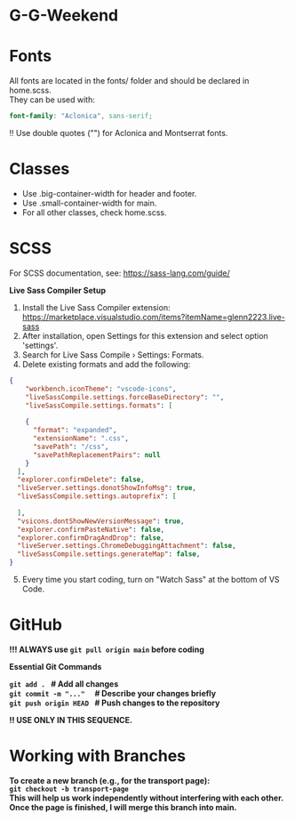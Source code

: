 # G-G-Weekend

# Fonts 

All fonts are located in the fonts/ folder and should be declared in home.scss.<br>
They can be used with:
```scss
font-family: "Aclonica", sans-serif;
```
‼ Use double quotes ("") for Aclonica and Montserrat fonts.

# Classes

- Use .big-container-width for header and footer.
- Use .small-container-width for main.
- For all other classes, check home.scss.

# SCSS

For SCSS documentation, see: https://sass-lang.com/guide/

<b>Live Sass Compiler Setup</b>

1. Install the Live Sass Compiler extension: https://marketplace.visualstudio.com/items?itemName=glenn2223.live-sass
2. After installation, open Settings for this extension and select option 'settings'.
3. Search for Live Sass Compile › Settings: Formats.
4. Delete existing formats and add the following:
```json
{
    "workbench.iconTheme": "vscode-icons",
    "liveSassCompile.settings.forceBaseDirectory": "",
    "liveSassCompile.settings.formats": [
      
    {
      "format": "expanded",
      "extensionName": ".css",
      "savePath": "/css",
      "savePathReplacementPairs": null
    }
  ],
  "explorer.confirmDelete": false,
  "liveServer.settings.donotShowInfoMsg": true,
  "liveSassCompile.settings.autoprefix": [
    
  ],
  "vsicons.dontShowNewVersionMessage": true,
  "explorer.confirmPasteNative": false,
  "explorer.confirmDragAndDrop": false,
  "liveServer.settings.ChromeDebuggingAttachment": false,
  "liveSassCompile.settings.generateMap": false,
}
```
5. Every time you start coding, turn on "Watch Sass" at the bottom of VS Code.

# GitHub

<b>!!! ALWAYS use <b></b> ` git pull origin main ` <b> before coding</b>

<b>Essential Git Commands</b>

`git add . `               # Add all changes  
`git commit -m "..."  `   # Describe your changes briefly  
`git push origin HEAD `   # Push changes to the repository  

‼ USE ONLY IN THIS SEQUENCE.

# Working with Branches
To create a new branch (e.g., for the transport page):<br>
` git checkout -b transport-page ` <br>
This will help us work independently without interfering with each other. <br>
Once the page is finished, I will merge this branch into main.

